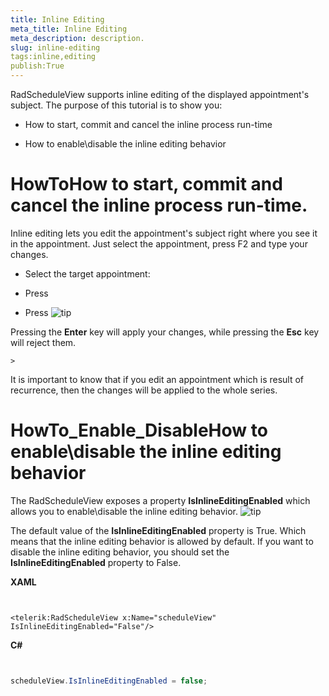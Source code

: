 ```yaml
---
title: Inline Editing
meta_title: Inline Editing
meta_description: description.
slug: inline-editing
tags:inline,editing
publish:True
---
```



RadScheduleView supports inline editing of the displayed appointment's subject. The purpose of this tutorial is to show you:
	

* How to start, commit and cancel the inline process run-time

* How to enable\disable the inline editing behavior

# HowToHow to start, commit and cancel the inline process run-time.

Inline editing lets you edit the appointment's subject right where you see it in the appointment. Just select the appointment, press F2 and type your changes.

* Select the target appointment:
          	

* Press 

* Press 
    ![tip](tip.jpg)
    	

Pressing the __Enter__ key will apply your changes, while pressing the __Esc__ key will reject them.

	>

It is important to know that if you edit an appointment which is result of recurrence, then the changes will be applied to the whole series.

# HowTo_Enable_DisableHow to enable\disable the inline editing behavior

The RadScheduleView exposes a property __IsInlineEditingEnabled__ which allows you to enable\disable the inline editing behavior.
    ![tip](tip.jpg)
    	

The default value of the __IsInlineEditingEnabled__ property is True. Which means that the inline editing behavior is allowed by default.
      	If you want to disable the inline editing behavior, you should set the __IsInlineEditingEnabled__ property to False.
      	


 __XAML__
    

```XAML


<telerik:RadScheduleView x:Name="scheduleView" IsInlineEditingEnabled="False"/>

```




 __C#__
    

```C#


scheduleView.IsInlineEditingEnabled = false;

```


